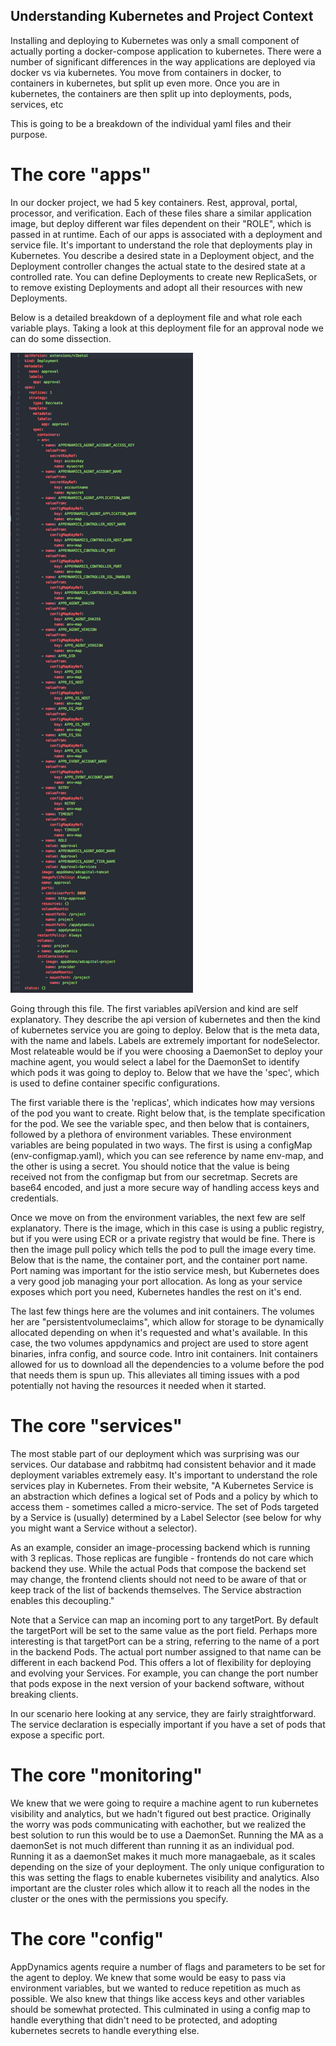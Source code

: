 ## Understanding Kubernetes and Project Context

Installing and deploying to Kubernetes was only a small component of actually porting a docker-compose application to kubernetes. There were a number of significant differences in the way applications are deployed via docker vs via kubernetes. You move from containers in docker, to containers in kubernetes, but split up even more. Once you are in kubernetes, the containers are then split up into deployments, pods, services, etc

This is going to be a breakdown of the individual yaml files and their purpose.

# The core "apps"

In our docker project, we had 5 key containers. Rest, approval, portal, processor, and verification. Each of these files share a similar application image, but deploy different war files dependent on their "ROLE", which is passed in at runtime. Each of our apps is associated with a deployment and service file. It's important to understand the role that deployments play in Kubernetes. You describe a desired state in a Deployment object, and the Deployment controller changes the actual state to the desired state at a controlled rate. You can define Deployments to create new ReplicaSets, or to remove existing Deployments and adopt all their resources with new Deployments.


Below is a detailed breakdown of a deployment file and what role each variable plays. Taking a look at this deployment file for an approval node we can do some dissection.

![AppDynamics Approval](./assets/images/10.png)

Going through this file. The first variables apiVersion and kind are self explanatory. They describe the api version of kubernetes and then the kind of kubernetes service you are
going to deploy. Below that is the meta data, with the name and labels. Labels are
extremely important for nodeSelector. Most relateable would be if you were choosing a DaemonSet to deploy your machine agent, you would select a label for the DaemonSet to identify which pods it was going to deploy to. Below that we have the 'spec', which is used to define container specific configurations.

The first variable there is the 'replicas', which indicates how may versions of the pod you want to create. Right below that, is the template specification for the pod. We see the variable spec, and then below that is containers, followed by a plethora of environment variables. These environment variables are being populated in two ways. The first is using a configMap (env-configmap.yaml), which you can see reference by name env-map, and the other is using a secret. You should notice that the value is being received not from the configmap but from our secretmap. Secrets are base64 encoded, and just a more secure way of handling access keys and credentials.

Once we move on from the environment variables, the next few are self explanatory. There is the image, which in this case is using a public registry, but if you were using ECR or a private registry that would be fine. There is then the image pull policy which tells the pod to pull the image every time. Below that is the name, the container port, and the container port name. Port naming was important for the istio service mesh, but Kubernetes does a very good job managing your port allocation. As long as your service exposes which port you need, Kubernetes handles the rest on it's end.

The last few things here are the volumes and init containers. The volumes her are "persistentvolumeclaims", which allow for storage to be dynamically allocated depending on when it's requested and what's available. In this case, the two volumes appdynamics and project are used to store agent binaries, infra config, and source code. Intro init containers. Init containers allowed for us to download all the dependencies to a volume before the pod that needs them is spun up. This alleviates all timing issues with a pod potentially not having the resources it needed when it started.

# The core "services"

The most stable part of our deployment which was surprising was our services. Our database and rabbitmq had consistent behavior and it made deployment variables extremely easy. It's important to understand the role services play in Kubernetes. From their website, "A Kubernetes Service is an abstraction which defines a logical set of Pods and a policy by which to access them - sometimes called a micro-service. The set of Pods targeted by a Service is (usually) determined by a Label Selector (see below for why you might want a Service without a selector).

As an example, consider an image-processing backend which is running with 3 replicas. Those replicas are fungible - frontends do not care which backend they use. While the actual Pods that compose the backend set may change, the frontend clients should not need to be aware of that or keep track of the list of backends themselves. The Service abstraction enables this decoupling."

Note that a Service can map an incoming port to any targetPort. By default the targetPort will be set to the same value as the port field. Perhaps more interesting is that targetPort can be a string, referring to the name of a port in the backend Pods. The actual port number assigned to that name can be different in each backend Pod. This offers a lot of flexibility for deploying and evolving your Services. For example, you can change the port number that pods expose in the next version of your backend software, without breaking clients.

In our scenario here looking at any service, they are fairly straightforward. The service declaration is especially important if you have a set of pods that expose a specific port.

# The core "monitoring"

We knew that we were going to require a machine agent to run kubernetes visibility and analytics, but we hadn't figured out best practice. Originally the worry was pods communicating with eachother, but we realized the best solution to run this would be to use a DaemonSet. Running the MA as a daemonSet is not much different than running it as an individual pod. Running it as a daemonSet makes it much more managaebale, as it scales depending on the size of your deployment. The only unique configuration to this was setting the flags to enable kubernetes visibility and analytics. Also important are the cluster roles which allow it to reach all the nodes in the cluster or the ones with the permissions you specify.

# The core "config"

AppDynamics agents require a number of flags and parameters to be set for the agent to deploy. We knew that some would be easy to pass via environment variables, but we wanted to reduce repetition as much as possible. We also knew that things like access keys and other variables should be somewhat protected. This culminated in using a config map to handle everything that didn't need to be protected, and adopting kubernetes secrets to handle everything else.
